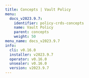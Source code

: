 ```yaml
---
title: Concepts | Vault Policy
menu:
  docs_v2023.9.7:
    identifier: policy-crds-concepts
    name: Vault Policy
    parent: concepts
    weight: 50
menu_name: docs_v2023.9.7
info:
  cli: v0.16.0
  installer: v2023.9.7
  operator: v0.16.0
  unsealer: v0.16.0
  version: v2023.9.7
---
```


